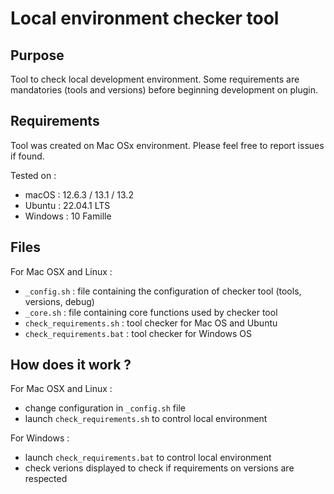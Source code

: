 Local environment checker tool
==============================

Purpose
-------

Tool to check local development environment.
Some requirements are mandatories (tools and versions) before beginning development on plugin.

Requirements
------------

Tool was created on Mac OSx environment.
Please feel free to report issues if found.

Tested on :

- macOS : 12.6.3 / 13.1 / 13.2
- Ubuntu : 22.04.1 LTS
- Windows : 10 Famille

Files
-------

For Mac OSX and Linux :

- `_config.sh` : file containing the configuration of checker tool (tools, versions, debug)
- `_core.sh` : file containing core functions used by checker tool
- `check_requirements.sh` : tool checker for Mac OS and Ubuntu
- `check_requirements.bat` : tool checker for Windows OS

How does it work ?
------------------

For Mac OSX and Linux :

- change configuration in `_config.sh` file
- launch `check_requirements.sh` to control local environment

For Windows :

- launch `check_requirements.bat` to control local environment
- check verions displayed to check if requirements on versions are respected

